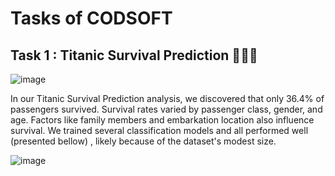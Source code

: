 # Tasks of CODSOFT

## Task 1 : Titanic Survival Prediction 🧊💑🚢

![image](https://github.com/chaymaemerhrioui1/CODSOFT/assets/128318349/45eadcd3-19cf-4590-9c9c-c55066508c04)


In our Titanic Survival Prediction analysis, we discovered that only 36.4% of passengers survived. Survival rates varied by passenger class, gender, and age. Factors like family members and embarkation location also influence survival. We trained several classification models and all performed well (presented bellow) , likely because of the dataset's modest size.

![image](https://github.com/chaymaemerhrioui1/CODSOFT/assets/128318349/8e23624f-02b6-442f-85ac-861d474b2577)



